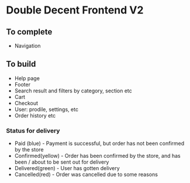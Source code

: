 # Double Decent Frontend V2


## To complete
- Navigation

## To build

 - Help page
 - Footer
 - Search result and filters by category, section etc
 - Cart
 - Checkout
 - User: prodile, settings, etc
 - Order history etc


### Status for delivery
 - Paid (blue) - Payment is successful, but order has not been confirmed by the store
 - Confirmed(yellow) - Order has been confirmed by the store, and has been / about to be sent out for delivery
 - Delivered(green) - User has gotten delivery
 - Cancelled(red) - Order was cancelled due to some reasons